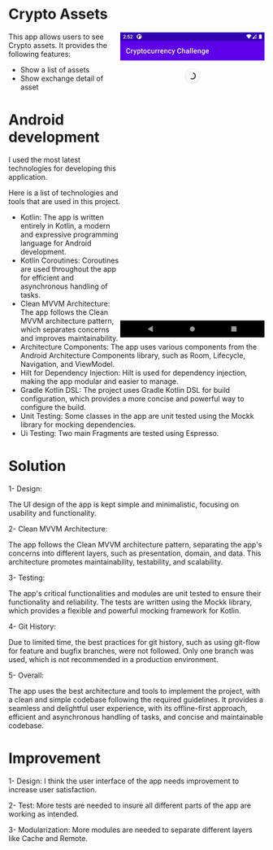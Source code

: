 # Crypto Assets

<img src="https://github.com/mmbehroozfar/Crypto-Assets/blob/master/img/preview.gif?raw=true" alt="Logo" align="right" height="600">

This app allows users to see Crypto assets. It provides the following features:

- Show a list of assets
- Show exchange detail of asset

# Android development

I used the most latest technologies for developing this application.

Here is a list of technologies and tools that are used in this project.

- Kotlin: The app is written entirely in Kotlin, a modern and expressive programming language for
  Android development.
- Kotlin Coroutines: Coroutines are used throughout the app for efficient and asynchronous handling
  of tasks.
- Clean MVVM Architecture: The app follows the Clean MVVM architecture pattern, which separates
  concerns and improves maintainability.
- Architecture Components: The app uses various components from the Android Architecture Components
  library, such as Room, Lifecycle, Navigation, and ViewModel.
- Hilt for Dependency Injection: Hilt is used for dependency injection, making the app modular and
  easier to manage.
- Gradle Kotlin DSL: The project uses Gradle Kotlin DSL for build configuration, which provides a
  more concise and powerful way to configure the build.
- Unit Testing: Some classes in the app are unit tested using the Mockk library for mocking
  dependencies.
- Ui Testing: Two main Fragments are tested using Espresso.

# Solution

1- Design:

The UI design of the app is kept simple and minimalistic, focusing on usability and functionality.

2- Clean MVVM Architecture:

The app follows the Clean MVVM architecture pattern, separating the app's concerns into different
layers, such as presentation, domain, and data. This architecture promotes maintainability,
testability, and scalability.

3- Testing:

The app's critical functionalities and modules are unit tested to ensure their functionality and
reliability. The tests are written using the Mockk library, which provides a flexible and powerful
mocking framework for Kotlin.

4- Git History:

Due to limited time, the best practices for git history, such as using git-flow for feature and
bugfix branches, were not followed. Only one branch was used, which is not recommended in a
production environment.

5- Overall:

The app uses the best architecture and tools to implement the project, with a clean and simple
codebase following the required guidelines. It provides a seamless and delightful user experience,
with its offline-first approach, efficient and asynchronous handling of tasks, and concise and
maintainable codebase.

# Improvement

1- Design: I think the user interface of the app needs improvement to increase user satisfaction.

2- Test: More tests are needed to insure all different parts of the app are working as intended.

3- Modularization: More modules are needed to separate different layers like Cache and Remote.

